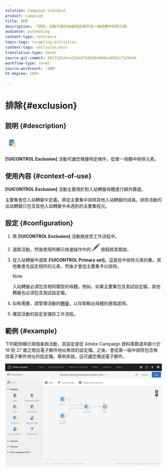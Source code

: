 ```yaml
---
solution: Campaign Standard
product: campaign
title: 排除
description: 「排除」活動可讓您根據特定條件從一個母體中排除元素。
audience: automating
content-type: reference
topic-tags: targeting-activities
context-tags: exclusion,main
translation-type: tm+mt
source-git-commit: 501f52624ce253eb7b0d36d908ac8502cf1d3b48
workflow-type: tm+mt
source-wordcount: '249'
ht-degree: 100%

---
```



# 排除{#exclusion}

## 說明 {#description}

![](assets/exclusion.png)

**[!UICONTROL Exclusion]** 活動可讓您根據特定條件，從單一母體中排除元素。

## 使用內容 {#context-of-use}

**[!UICONTROL Exclusion]** 活動主要用於對入站轉變母體進行額外篩選。

主要集會在入站轉變中定義。將從主要集中排除其他入站轉變的成員。排除活動的出站轉變只包含其他入站轉變中未遇到的主要集程元。

## 設定 {#configuration}

1. 將 **[!UICONTROL Exclusion]** 活動拖放至工作流程中。
1. 選取活動，然後使用所顯示快速操作中的 ![](assets/edit_darkgrey-24px.png) 按鈕將其開啟。
1. 從入站轉變中選取 **[!UICONTROL Primary set]**。這是從中排除元素的集。其他集會先設定相符的元素，然後才會從主要集予以排除。

   >[!NOTE]
   >
   >入站轉變必須包含相同類型的母體。例如，如果主要集包含測試設定檔，其他轉變也必須包含測試設定檔。

1. 如有需要，請管理活動的[轉變](../../automating/using/activity-properties.md)，以存取輸出母體的進階選項。
1. 確認活動的設定並儲存工作流程。

## 範例 {#example}

下列範例顯示兩個查詢活動，其設定是從 Adobe Campaign 資料庫篩選年齡介於 18 到 27 歲之間且電子郵件地址無效的設定檔。之後，會從第一組中排除包含無效電子郵件地址的設定檔。舉例來說，這可讓您傳送電子郵件。

![](assets/wkf_exclusion_example.png)

